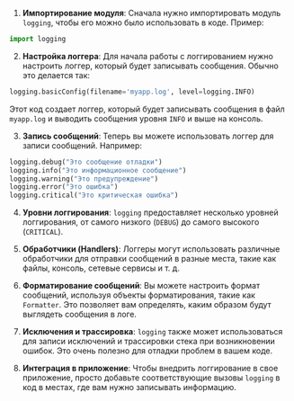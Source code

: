 
1. **Импортирование модуля**: Сначала нужно импортировать модуль `logging`, чтобы его можно было использовать в коде. Пример:

```python
import logging
```

2. **Настройка логгера**: Для начала работы с логгированием нужно настроить логгер, который будет записывать сообщения. Обычно это делается так:

```python
logging.basicConfig(filename='myapp.log', level=logging.INFO)
```

Этот код создает логгер, который будет записывать сообщения в файл `myapp.log` и выводить сообщения уровня `INFO` и выше на консоль.

3. **Запись сообщений**: Теперь вы можете использовать логгер для записи сообщений. Например:

```python
logging.debug("Это сообщение отладки")
logging.info("Это информационное сообщение")
logging.warning("Это предупреждение")
logging.error("Это ошибка")
logging.critical("Это критическая ошибка")
```

4. **Уровни логгирования**: `logging` предоставляет несколько уровней логгирования, от самого низкого (`DEBUG`) до самого высокого (`CRITICAL`).

5. **Обработчики (Handlers)**: Логгеры могут использовать различные обработчики для отправки сообщений в разные места, такие как файлы, консоль, сетевые сервисы и т. д.

6. **Форматирование сообщений**: Вы можете настроить формат сообщений, используя объекты форматирования, такие как `Formatter`. Это позволяет вам определять, каким образом будут выглядеть сообщения в логе.

7. **Исключения и трассировка**: `logging` также может использоваться для записи исключений и трассировки стека при возникновении ошибок. Это очень полезно для отладки проблем в вашем коде.

8. **Интеграция в приложение**: Чтобы внедрить логгирование в свое приложение, просто добавьте соответствующие вызовы `logging` в код в местах, где вам нужно записывать информацию.